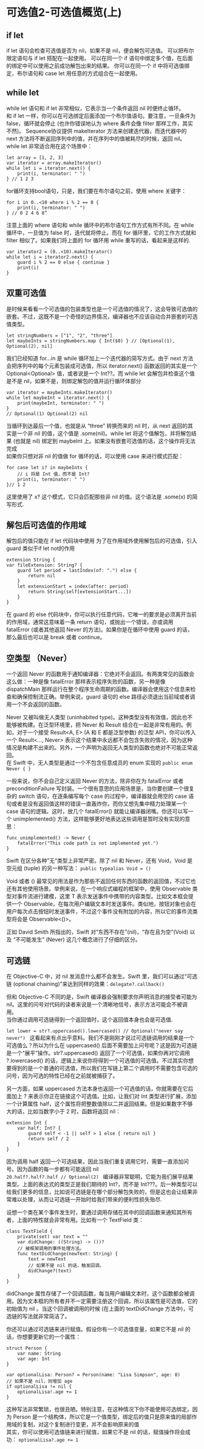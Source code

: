 # 可选值2-可选值概览(上)

## if let

if let 语句会检查可选值是否为 nil，如果不是 nil，便会解包可选值。
可以把布尔限定语句与 if let 搭配在一起使用。
可以在同一个 if 语句中绑定多个值，在后面的绑定中可以使用之前成功解包出来的结果。
你可以在同一个 if 中将可选值绑定，布尔语句和 case let 用任意的方式组合在一起使用。


## while let

while let 语句和 if let 非常相似，它表示当一个条件返回 nil 时便终止循环。  
和 if let 一样，你可以在可选绑定后面添加一个布尔值语句。要注意，一旦条件为 false，循环就会停止 (也许你错误地认为 where 条件会像 filter 那样工作，其实不然)。
Sequence协议提供 makeIterator 方法来创建迭代器，而迭代器中的 next 方法将不断返回序列中的值，并在序列中的值被耗尽的时候，返回 nil。while let 非常适合用在这个场景中：
```
let array = [1, 2, 3]
var iterator = array.makeIterator()
while let i = iterator.next() {
	print(i, terminator: " ")
} // 1 2 3

```

for循环支持bool语句，只是，我们要在布尔语句之前，使用 where 关键字：
```
for i in 0..<10 where i % 2 == 0 {
	print(i, terminator: " ")
} // 0 2 4 6 8”

```
注意上面的 where 语句和 while 循环中的布尔语句工作方式有所不同。在 while 循环中，一旦值为 false 时，迭代就将停止。而在 for 循环里，它的工作方式就和 filter 相似了。如果我们将上面的 for 循环用 while 重写的话，看起来是这样的.
```
var iterator2 = (0..<10).makeIterator()
while let i = iterator2.next() {
	guard i % 2 == 0 else { continue }
	print(i)
}
``` 


## 双重可选值

是时候来看看一个可选值的包装类型也是一个可选值的情况了，这会导致可选值的嵌套。不过，这既不是一个奇怪的边界情况，编译器也不应该自动合并嵌套的可选值类型。
```
let stringNumbers = ["1", "2", "three"]
let maybeInts = stringNumbers.map { Int($0) } // [Optional(1), Optional(2), nil]
```
我们已经知道 for...in 是 while 循环加上一个迭代器的简写方式。由于 next 方法会把序列中的每个元素包装成可选值，所以 iterator.next() 函数返回的其实是一个 Optional<Optional<Int>> 值，或者说是一个 Int??。而 while let 会解包并检查这个值是不是 nil，如果不是，则绑定解包的值并运行循环体部分
	
```
var iterator = maybeInts.makeIterator()
while let maybeInt = iterator.next() {
	print(maybeInt, terminator: " ")
}
// Optional(1) Optional(2) nil
```
	
当循环到达最后一个值，也就是从 “three” 转换而来的 nil 时，从 next 返回的其实是一个非 nil 的值，这个值是 .some(nil)。while let 将这个值解包，并将解包结果 (也就是 nil) 绑定到 maybeInt 上。如果没有嵌套可选值的话，这个操作将无法完成  
如果你只想对非 nil 的值做 for 循环的话，可以使用 case 来进行模式匹配：
```
for case let i? in maybeInts {
	// i 将是 Int 值，而不是 Int?
	print(i, terminator: " ")
}// 1 2
```

这里使用了 x? 这个模式，它只会匹配那些非 nil 的值。这个语法是 .some(x) 的简写形式.
	
	
## 解包后可选值的作用域
	
解包后的值只能在 if let 代码块中使用
为了在作用域外使用解包后的可选值，引入guard 类似于if let not的作用
```
extension String {
var fileExtension: String? {
	guard let period = lastIndex(of: ".") else {
		return nil
	}
	let extensionStart = index(after: period)
		return String(self[extensionStart...])
	}
}
```
在 guard 的 else 代码块中，你可以执行任意代码，它唯一的要求是必须离开当前的作用域，通常这意味着一条 return 语句，或抛出一个错误，亦或调用 fatalError (或者其他返回 Never 的方法)。如果你是在循环中使用 guard 的话，那么最后也可以是 break 或者 continue。

	
## 空类型 （Never）
	
一个返回 Never 的函数用于通知编译器：它绝对不会返回。有两类常见的函数会这么做：一种是像 fatalError 那样表示程序失败的函数，另一种是像 dispatchMain 那样运行在整个程序生命周期的函数。编译器会使用这个信息来检查和确保控制流正确。举例来说，guard 语句的 else 路径必须退出当前域或者调用一个不会返回的函数。

Never 又被叫做无人类型 (uninhabited type)。这种类型没有有效值，因此也不能够被构建。在泛型环境里，把 Never 和 Result 结合在一起是非常有用的。例如，对于一个接受 Result<A, E> (A 和 E 都是泛型参数) 的泛型 API，你可以传入一个 Result<..., Never> 表示这个结果中永远都不会包含失败的情况，因为这种情况是构建不出来的。另外，一个声明为返回无人类型的函数也绝对不可能正常返回。  
在 Swift 中，无人类型是通过一个不包含任意成员的 enum 实现的
`public enum Never { }`

一般来说，你不会自己定义返回 Never 的方法，除非你在为 fatalError 或者 preconditionFailure 写封装。一个很有意思的应用场景是，当你要创建一个很复杂的 switch 语句，在逐条编写每个 case 的过程中，编译器就会用空的 case 语句或者是没有返回值这样的错误一直轰炸你，而你又想先集中精力处理某一个 case 语句的逻辑。这时，放几个 fatalError() 就能让编译器闭嘴。你还可以写一个 unimplemented() 方法，这样能够更好地表达这些调用是暂时没有实现的意思：
```
func unimplemented() -> Never {
	fatalError("This code path is not implemented yet.")
}
```
Swift 在区分各种”无“类型上非常严密。除了 nil 和 Never，还有 Void，Void 是空元组 (tuple) 的另一种写法：
`public typealias Void = ()`

Void 或者 () 最常见的用法是作为那些不返回任何东西的函数的返回值，不过它也还有其他使用场景。举例来说，在一个响应式编程的框架中，使用 Observable<T> 类型对事件流进行建模，这里 T 表示发送事件中携带的内容类型。比如文本框会提供一个 Observable<String>，在每次用户编辑文本时发送事件。类似地，按钮对象也会在用户每次点击按钮时发送事件，不过这个事件没有附加的内容，所以它的事件流类型将会是 Observable<()>。  

正如 David Smith 所指出的，Swift 对“东西不存在”(nil)，“存在且为空”(Void) 以及 “不可能发生” (Never) 这几个概念进行了仔细的区分。
	
	
## 可选链

在 Objective-C 中，对 nil 发消息什么都不会发生。Swift 里，我们可以通过“可选链 (optional chaining)”来达到同样的效果：` delegate?.callback() `
	
但和 Objective-C 不同的是，Swift 编译器会强制要求你声明消息的接受者可能为nil。这里的问号对代码的读者来说是一个清晰地信号，表示方法可能会不被调用。  
当你通过调用可选链得到一个返回值时，这个返回值本身也会是可选值.
	
`let lower = str?.uppercased().lowercased() // Optional("never say never") `
这看起来有点出乎意料。我们不是刚刚才说过可选链调用的结果是一个可选值么？所以为什么在 uppercased() 后面不需要加上问号呢？这是因为可选链是一个“展平”操作。str?.uppercased() 返回了一个可选值，如果你再对它调用 ?.lowercased() 的话，逻辑上来说你将得到一个可选值的可选值。不过其实你想要得到的是一个普通的可选值，所以我们在写链上第二个调用时不需要包含可选的问号，因为可选的特性已经在之前就被捕获了。

另一方面，如果 uppercased 方法本身也返回一个可选值的话，你就需要在它后面加上 ? 来表示你正在链接这个可选值。比如，让我们对 Int 类型进行扩展，添加一个计算属性 half，这个属性将把整数值除以二并返回结果。但是如果数字不够大的话，比如当数字小于 2 时，函数将返回 nil：
```
extension Int {
	var half: Int? {
		guard self < -1 || self > 1 else { return nil }
		return self / 2
	}
}
```

因为调用 half 返回一个可选结果，因此当我们重复调用它时，需要一直添加问号。因为函数的每一步都有可能返回 nil  
`20.half?.half?.half // Optional(2) `
编译器非常聪明，它能为我们展平结果类型。上面的表达式的类型正是我们期待的 Int?，而不是 Int???。后一种类型可以给我们更多的信息，比如说可选链是在哪个部分解包失败的，但是这也会让结果非常难以处理，从而让可选链一开始时给我们带来的便利性损失殆尽.

设想一个类在某个事件发生时，要通过调用存储在其中的回调函数来通知其所有者，上面的特性就会非常有用。比如有一个 TextField 类：
```
class TextField {
	private(set) var text = ""
	var didChange: ((String) -> ())?
	// 被框架调用的事件处理方法。
	func textDidChange(newText: String) {
		text = newText
		// 如果不是 nil 的话，触发回调。
		didChange?(text)
	}
}
```

didChange 属性存储了一个回调函数，每当用户编辑文本时，这个函数都会被调用。因为文本框的所有者并不一定需要注册这个回调，所以该属性是可选值，它的初始值为 nil 。当这个回调被调用的时候 (在上面的 textDidChange 方法中)，可选链的写法就非常简洁了。

你还可以通过可选链来进行赋值。假设你有一个可选值变量，如果它不是 nil 的话，你想要更新它的一个属性：
```
struct Person {
	var name: String
	var age: Int
}

var optionalLisa: Person? = Person(name: "Lisa Simpson", age: 8)
// 如果不是 nil，则增加 age
if optionalLisa != nil {
	optionalLisa!.age += 1
}
```
这种写法非常繁琐，也很丑陋。特别注意，在这种情况下你不能使用可选绑定。因为 Person 是一个结构体，所以它是一个值类型，绑定后的值只是原来值的局部作用域的复制，对这个复制进行变更，并不会影响原来的值  
其实，你可以使用可选值链来进行赋值，如果它不是 nil 的话，赋值操作将会成功：
`optionalLisa?.age += 1`



